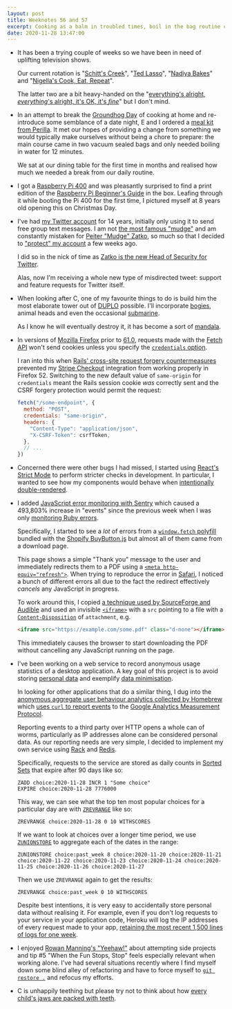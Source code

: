 ```yaml
---
layout: post
title: Weeknotes 56 and 57
excerpt: Cooking as a balm in troubled times, boil in the bag routine change, mistaken Twitter identity, meditating with DUPLO, sending cookies with the Fetch API, increasing errors by nearly 500,000%, trying to collect truly anonymous usage data and not thinking about a child's jaws.
date: 2020-11-28 13:47:00
---
```

*   It has been a trying couple of weeks so we have been in need of uplifting television shows.

    Our current rotation is "[Schitt's Creek](https://www.netflix.com/gb/title/80036165)", "[Ted Lasso](https://tv.apple.com/us/show/ted-lasso/umc.cmc.vtoh0mn0xn7t3c643xqonfzy)", "[Nadiya Bakes](https://www.bbc.co.uk/programmes/m000mfhl)" and "[Nigella's Cook, Eat, Repeat](https://www.bbc.co.uk/programmes/m000pbhc)".

    The latter two are a bit heavy-handed on the "[everything's alright, _everything_'s alright, it's OK, it's _fine_](https://youtu.be/T72TopWbXJg)" but I don't mind.

*   In an attempt to break the [Groundhog Day](https://www.imdb.com/title/tt0107048/) of cooking at home and re-introduce some semblance of a date night, E and I ordered a [meal kit from Perilla](https://perilladining.slerp.com/order). It met our hopes of providing a change from something we would typically make ourselves without being a chore to prepare: the main course came in two vacuum sealed bags and only needed boiling in water for 12 minutes.

    We sat at our dining table for the first time in months and realised how much we needed a break from our daily routine.

*   I got a [Raspberry Pi 400](https://www.raspberrypi.org/products/raspberry-pi-400/) and was pleasantly surprised to find a print edition of the [Raspberry Pi Beginner's Guide](https://magpi.raspberrypi.org/books/beginners-guide-4th-ed) in the box. Leafing through it while booting the Pi 400 for the first time, I pictured myself at 8 years old opening this on Christmas Day.

*   I've had [my Twitter account](https://twitter.com/mudge) for 14 years, initially only using it to send free group text messages. I am not [the most famous "mudge"](https://twitter.com/dotMudge) and am constantly mistaken for [Peiter "Mudge" Zatko](https://en.wikipedia.org/wiki/Peiter_Zatko), so much so that I decided to ["protect" my account](https://help.twitter.com/en/safety-and-security/public-and-protected-tweets) a few weeks ago.

    I did so in the nick of time as [Zatko is the new Head of Security for Twitter](https://uk.reuters.com/article/us-twitter-security/twitter-names-famed-hacker-mudge-as-head-of-security-idUSKBN27W2MB).

    Alas, now I'm receiving a whole new type of misdirected tweet: support and feature requests for Twitter itself.

*   When looking after C, one of my favourite things to do is build him the most elaborate tower out of [DUPLO](https://www.lego.com/en-gb/themes/duplo) possible. I'll incorporate [bogies](https://en.wikipedia.org/wiki/Bogie), animal heads and even the occasional [submarine](https://www.lego.com/en-gb/product/submarine-adventure-10910).

    As I know he will eventually destroy it, it has become a sort of [mandala](https://en.wikipedia.org/wiki/Mandala).

*   In versions of [Mozilla Firefox](https://www.mozilla.org/en-GB/firefox/new/) prior to [61.0](https://www.mozilla.org/en-US/firefox/61.0/releasenotes/), requests made with the [Fetch API](https://developer.mozilla.org/en-US/docs/Web/API/Fetch_API/Using_Fetch) won't send cookies unless you specify the [`credentials` option](https://developer.mozilla.org/en-US/docs/Web/API/WindowOrWorkerGlobalScope/fetch#Parameters).

    I ran into this when [Rails' cross-site request forgery countermeasures](https://guides.rubyonrails.org/security.html#csrf-countermeasures) prevented my [Stripe Checkout](https://stripe.com/en-gb/payments/checkout) integration from working properly in Firefox 52. Switching to the new default value of `same-origin` for `credentials` meant the Rails session cookie _was_ correctly sent and the CSRF forgery protection would permit the request:

    ```javascript
    fetch("/some-endpoint", {
      method: "POST",
      credentials: "same-origin",
      headers: {
        "Content-Type": "application/json",
        "X-CSRF-Token": csrfToken,
      },
      // ...
    })
    ```

*   Concerned there were other bugs I had missed, I started using [React's Strict Mode](https://reactjs.org/docs/strict-mode.html) to perform stricter checks in development. In particular, I wanted to see how my components would behave when [intentionally double-rendered](https://reactjs.org/docs/strict-mode.html#detecting-unexpected-side-effects).

*   I added [JavaScript error monitoring with Sentry](https://sentry.io/for/javascript/) which caused a 493,803% increase in "events" since the previous week when I was only [monitoring Ruby errors](https://sentry.io/for/ruby/).

    Specifically, I started to see a _lot_ of errors from a [`window.fetch` polyfill](https://github.com/github/fetch/) bundled with the [Shopify BuyButton.js](http://shopify.github.io/buy-button-js/) but almost all of them came from a download page.

    This page shows a simple "Thank you" message to the user and immediately redirects them to a PDF using a [`<meta http-equiv="refresh">`](https://developer.mozilla.org/en-US/docs/Web/HTML/Element/meta#attr-http-equiv). When trying to reproduce the error in [Safari](https://www.apple.com/uk/safari/), I noticed a bunch of different errors all due to the fact the redirect effectively _cancels_ any JavaScript in progress.

    To work around this, I copied [a technique used by SourceForge and Audible](https://stackoverflow.com/questions/156686/how-to-start-automatic-download-of-a-file-in-internet-explorer) and used an invisible [`<iframe>`](https://developer.mozilla.org/en-US/docs/Web/HTML/Element/iframe) with a `src` pointing to a file with a [`Content-Disposition`](https://developer.mozilla.org/en-US/docs/Web/HTTP/Headers/Content-Disposition) of `attachment`, e.g.

    ```html
    <iframe src="https://example.com/some.pdf" class="d-none"></iframe>
    ```

    This immediately causes the browser to start downloading the PDF without cancelling any JavaScript running on the page.

*   I've been working on a web service to record anonymous usage statistics of a desktop application. A key goal of this project is to avoid storing [personal data](https://ico.org.uk/for-organisations/guide-to-data-protection/guide-to-the-general-data-protection-regulation-gdpr/key-definitions/what-is-personal-data/) and exemplify [data minimisation](https://ico.org.uk/for-organisations/guide-to-data-protection/guide-to-the-general-data-protection-regulation-gdpr/principles/data-minimisation/).

    In looking for other applications that do a similar thing, I dug into the [anonymous aggregate user behaviour analytics collected by Homebrew](https://docs.brew.sh/Analytics) which [uses `curl` to report events](https://github.com/Homebrew/brew/blob/ae0332a0f6fcf4846ef032ba217fb00ef66ccc48/Library/Homebrew/utils/analytics.rb) to the [Google Analytics Measurement Protocol](https://developers.google.com/analytics/devguides/collection/protocol/v1).

    Reporting events to a third party over HTTP opens a whole can of worms, particularly as IP addresses alone can be considered personal data. As our reporting needs are very simple, I decided to implement my own service using [Rack](https://rack.github.io) and [Redis](https://redis.io).

    Specifically, requests to the service are stored as daily counts in [Sorted Sets](https://redis.io/topics/data-types#sorted-sets) that expire after 90 days like so:

    ```
    ZADD choice:2020-11-28 INCR 1 "Some choice"
    EXPIRE choice:2020-11-28 7776000
    ```

    This way, we can see what the top ten most popular choices for a particular day are with [`ZREVRANGE`](http://redis.io/commands/zrevrange) like so:

    ```
    ZREVRANGE choice:2020-11-28 0 10 WITHSCORES
    ```

    If we want to look at choices over a longer time period, we use [`ZUNIONSTORE`](http://redis.io/commands/zunionstore) to aggregate each of the dates in the range:

    ```
    ZUNIONSTORE choice:past_week 8 choice:2020-11-20 choice:2020-11-21 choice:2020-11-22 choice:2020-11-23 choice:2020-11-24 choice:2020-11-25 choice:2020-11-26 choice:2020-11-27
    ```

    Then we use `ZREVRANGE` again to get the results:

    ```
    ZREVRANGE choice:past_week 0 10 WITHSCORES
    ```

    Despite best intentions, it is very easy to accidentally store personal data without realising it. For example, even if you don't log requests to your service in your application code, Heroku will log the IP addresses of every request made to your app, [retaining the most recent 1,500 lines of logs for one week](https://devcenter.heroku.com/articles/logging#log-history-limits).

*   I enjoyed [Rowan Manning's "Yeehaw!"](https://rowanmanning.com/posts/yeehaw/) about attempting side projects and tip #5 "When the Fun Stops, Stop" feels especially relevant when working alone. I've had several situations recently where I find myself down some blind alley of refactoring and have to force myself to [`git restore .`](https://git-scm.com/docs/git-restore) and refocus my efforts.

*   C is unhappily teething but please try not to think about how [every child's jaws are packed with teeth](http://memento.muttermuseum.org/detail/child-skull).
